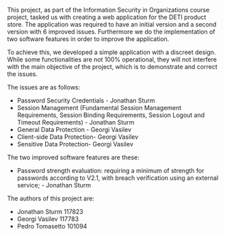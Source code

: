 This project, as part of the Information Security in Organizations course project, tasked us with creating a web application for the DETI product store. The application was required to have an initial version and a second version with 6 improved issues. Furthermore we do the implementation of two software features in order to improve the application.

To achieve this, we developed a simple application with a discreet design. While some functionalities are not 100% operational, they will not interfere with the main objective of the project, which is to demonstrate and correct the issues.

The issues are as follows:
- Password Security Credentials - Jonathan Sturm
- Session Management (Fundamental Session Management Requirements, Session Binding Requirements, Session Logout and Timeout Requirements) - Jonathan Sturm
- General Data Protection - Georgi Vasilev
- Client-side Data Protection- Georgi Vasilev
- Sensitive Data Protection- Georgi Vasilev
  
The two improved software features are these:
- Password strength evaluation: requiring a minimum of strength for passwords according to V2.1, with
breach verification using an external service; - Jonathan Sturm



The authors of this project are:
- Jonathan Sturm 117823
- Georgi Vasilev 117783
- Pedro Tomasetto 101094
